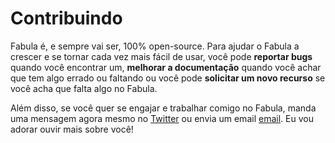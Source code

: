 # Contribuindo

Fabula é, e sempre vai ser, 100% open-source. Para ajudar o Fabula a crescer e se tornar cada vez mais fácil de usar, você pode **reportar bugs** quando você encontrar um, **melhorar a documentação** quando você achar que tem algo errado ou faltando ou você pode **solicitar um novo recurso** se você acha que falta algo no Fabula.

Além disso, se você quer se engajar e trabalhar comigo no Fabula, manda uma mensagem agora mesmo no <a href="https://www.twitter.com/fabula-ui" target="_blank">Twitter</a> ou envia um email <a href="mailto:fabulaui@gmail.com" target="_blank">email</a>. Eu vou adorar ouvir mais sobre você!